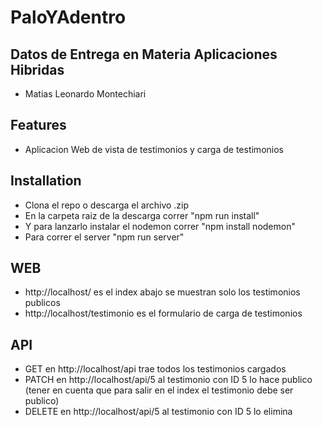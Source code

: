 # PaloYAdentro

## Datos de Entrega en Materia Aplicaciones Hibridas
 - Matias Leonardo Montechiari

## Features

- Aplicacion Web de vista de testimonios y carga de testimonios

## Installation

 - Clona el repo o descarga el archivo .zip
 - En la carpeta raiz de la descarga correr "npm run install"
 - Y para lanzarlo instalar el nodemon correr "npm install nodemon"
 - Para correr el server "npm run server"

## WEB

 - http://localhost/ es el index abajo se muestran solo los testimonios publicos
 - http://localhost/testimonio es el formulario de carga de testimonios

## API

 - GET en http://localhost/api trae todos los testimonios cargados
 - PATCH en http://localhost/api/5 al testimonio con ID 5 lo hace publico (tener en cuenta que para salir en el index el testimonio debe ser publico)
 - DELETE en http://localhost/api/5 al testimonio con ID 5 lo elimina

